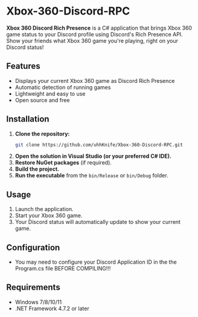 # Xbox-360-Discord-RPC

**Xbox 360 Discord Rich Presence** is a C# application that brings Xbox 360 game status to your Discord profile using Discord's Rich Presence API. Show your friends what Xbox 360 game you're playing, right on your Discord status!

## Features

- Displays your current Xbox 360 game as Discord Rich Presence
- Automatic detection of running games
- Lightweight and easy to use
- Open source and free


## Installation

1. **Clone the repository:**
   ```bash
   git clone https://github.com/uhhKnife/Xbox-360-Discord-RPC.git
   ```
2. **Open the solution in Visual Studio (or your preferred C# IDE).**
3. **Restore NuGet packages** (if required).
4. **Build the project.**
5. **Run the executable** from the `bin/Release` or `bin/Debug` folder.

## Usage

1. Launch the application.
2. Start your Xbox 360 game.
3. Your Discord status will automatically update to show your current game.

## Configuration

- You may need to configure your Discord Application ID in the the Program.cs file BEFORE COMPILING!!!

## Requirements

- Windows 7/8/10/11
- .NET Framework 4.7.2 or later

